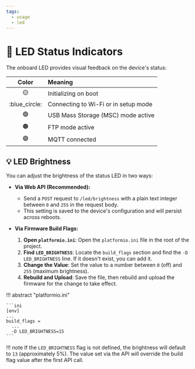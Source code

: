 ```yaml
---
tags:
  - usage
  - led
---
```

# :art: LED Status Indicators

The onboard LED provides visual feedback on the device's status:

| Color  | Meaning                               |
| :----: | :------------------------------------ |
| :yellow_circle:    | Initializing on boot                  |
| :blue_circle:   | Connecting to Wi-Fi or in setup mode  |
| :green_circle:  | USB Mass Storage (MSC) mode active    |
| :orange_circle: | FTP mode active                       |
| :purple_circle: | MQTT connected                        |

## :bulb: LED Brightness

You can adjust the brightness of the status LED in two ways:

- **Via Web API (Recommended):**
    - Send a `POST` request to `/led/brightness` with a plain text integer between `0` and `255` in the request body.
    - This setting is saved to the device's configuration and will persist across reboots.

- **Via Firmware Build Flags:**
    1.  **Open `platformio.ini`**: Open the `platformio.ini` file in the root of the project.
    2.  **Find `LED_BRIGHTNESS`**: Locate the `build_flags` section and find the `-D LED_BRIGHTNESS` line. If it doesn't exist, you can add it.
    3.  **Change the Value**: Set the value to a number between `0` (off) and `255` (maximum brightness).
    4.  **Rebuild and Upload**: Save the file, then rebuild and upload the firmware for the change to take effect.

!!! abstract "platformio.ini"

    ```ini
    [env]
    ...
    build_flags =
      ...
      -D LED_BRIGHTNESS=15
    ```

!!! note
    If the `LED_BRIGHTNESS` flag is not defined, the brightness will default to `13` (approximately 5%). The value set via the API will override the build flag value after the first API call.
